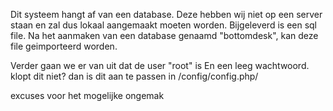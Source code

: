 Dit systeem hangt af van een database.
Deze hebben wij niet op een server staan
en zal dus lokaal aangemaakt moeten worden.
Bijgeleverd is een sql file.
Na het aanmaken van een database genaamd "bottomdesk",
kan deze file geimporteerd worden.

Verder gaan we er van uit dat de user "root" is
En een leeg wachtwoord. klopt dit niet?
dan is dit aan te passen in /config/config.php/

excuses voor het mogelijke ongemak